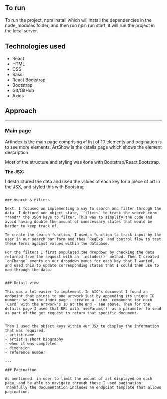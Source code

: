 ## To run
To run the project, npm install which will install the dependencies in the node_modules folder, and then run npm run start, it will run the project in the local server.
 
## Technologies used

- React
- HTML
- CSS
- Sass
- React Bootstrap
- Bootstrap
- Git/GitHub
- Axios


## Approach


---

### Main page

ArtIndex is the main page comprising of list of 10 elements and pagination is to see more elements.
ArtShow is the details page which shows the element description

Most of the structure and styling was done with Bootstrap/React Bootstrap.

**The JSX:**

I destructured the data and used the values of each key for a piece of art in the JSX, and styled this with Bootstrap.
```

### Search & Filters

Next, I focused on implementing a way to search and filter through the data. I defined one object state, `filters` to track the search term **and** the JSON keys to filter. This was to simplify the code and avoid having double the amount of unnecessary states that would be harder to keep track of.

To create the search function, I used a function to track input by the user in our search bar form and then `RegExp` and control flow to test these terms against values within the database.

For the filters I first populated the dropdown by checking the data returned from the request with an `includes()` method. Then I created `onChange` events on our dropdown menus for each key that I wanted, and used this to update corresponding states that I could then use to map through the data.


### Detail view

This was a lot easier to implement. In AIC's document I found an endpoint that points to one artwork just by appending its unique ID number. So on the index page I created a `Link` component for each `Card` with the artwork's ID at the end - see above. Then for the details page I used that URL with `useParams()` as a parameter to send as part of the get request to return that specific document.


Then I used the object keys within our JSX to display the information that was required:
- artist name
- artist's short biography
- when it was completed
- dimension
- reference number

---

### Pagination

As mentioned, in oder to limit the amount of art displayed on each page, and be able to navigate through these I used pagination. Thankfully the documentation includes an endpoint template that allows pagination.
